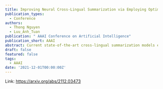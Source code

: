 ```yaml
---
title: Improving Neural Cross-Lingual Summarization via Employing Optimal Transport Distance for Knowledge Distillation
publication_types:
  - Conference
authors:
  - Thong Nguyen
  - Luu_Anh_Tuan
publication: " AAAI Conference on Artificial Intelligence"
publication_short: AAAI
abstract: Current state-of-the-art cross-lingual summarization models employ multi-task learning paradigm, which works on a shared vocabulary module and relies on the self-attention mechanism to attend among tokens in two languages. However, correlation learned by self-attention is often loose and implicit, inefficient in capturing crucial cross-lingual representations between languages. The matter worsens when performing on languages with separate morphological or structural features, making the cross-lingual alignment more challenging, resulting in the performance drop. To overcome this problem, we propose a novel Knowledge-Distillation-based framework for Cross-Lingual Summarization, seeking to explicitly construct cross-lingual correlation by distilling the knowledge of the monolingual summarization teacher into the cross-lingual summarization student. Since the representations of the teacher and the student lie on two different vector spaces, we further propose a Knowledge Distillation loss using Sinkhorn Divergence, an Optimal-Transport distance, to estimate the discrepancy between those teacher and student representations. Due to the intuitively geometric nature of Sinkhorn Divergence, the student model can productively learn to align its produced cross-lingual hidden states with monolingual hidden states, hence leading to a strong correlation between distant languages. Experiments on cross-lingual summarization datasets in pairs of distant languages demonstrate that our method outperforms state-of-the-art models under both high and low-resourced settings.
draft: false
featured: false
tags:
  - AAAI
date: '2021-12-01T00:00:00Z'
---
```

Link: https://arxiv.org/abs/2112.03473